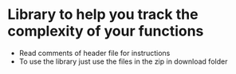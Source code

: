 # Library to help you track the complexity of your functions

- Read comments of header file for instructions
- To use the library just use the files in the zip in download folder

